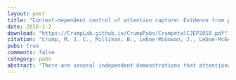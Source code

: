 ```yaml
---
layout: post
title: "Context-dependent control of attention capture: Evidence from proportion congruent effects."
date: 2016-1-2
download: "https://CrumpLab.github.io/CrumpPubs/CrumpetalCJEP2018.pdf"
citation: "Crump, M. J. C., Milliken, B., Leboe-McGowan, J., Leboe-McGowan, L., & Gao, X. (2018). Context-dependent control of attention capture: Evidence from proportion congruent effects. Canadian Journal of Experimental Psychology, onlineFirst."
pubs: true
comments: false
category: pubs
abstract: "There are several independent demonstrations that attentional phenomena can be controlled in a context-dependent manner by cues associated with differing attentional control demands. The present set of experiments provide converging evidence that attention-capture phenomena can be modulated in a context-dependent fashion. We determined whether methods from the proportion congruent literature (listwide and item- and context-specific proportion congruent designs) that are known to modulate distractor interference effects in Stroop and flanker tasks are capable of modulating attention capture by salient feature singletons. Across experiments we found evidence that attention capture can be modulated by listwide, item-specific, and context-specific manipulations of proportion congruent. We discuss challenges associated with interpreting results from proportion congruent studies but propose that our findings converge with existing work that has demonstrated context-dependent control of attention capture. "
---
```


